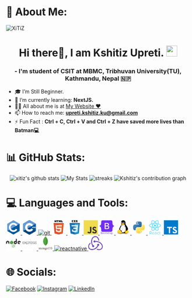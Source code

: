 # 💫 About Me:
<p align="left"> <img src="https://komarev.com/ghpvc/?username=xitizupreti&color=orange" alt="XiTiZ" /> </p>
<h1 align="center">Hi there👋, I am Kshitiz Upreti. <img src= "https://media.tenor.com/images/2adfe94e69139f3e22623b61d375a7a7/tenor.gif" width= "30" height= "30"></h1>
<h3 align="center">- I'm student of CSIT at MBMC, Tribhuvan University(TU), Kathmandu, Nepal 🇳🇵</h3>

- 🎓 I’m Still Beginner.
- 🌱 I’m currently learning: **NextJS.**
- 👨‍💻 All about me is at [ My Website ❤](http://www.kshitizupreti.com.np)
- 📫 How to reach me: **upreti.kshitiz.ku@gmail.com**
- ⚡ Fun Fact : **Ctrl + C, Ctrl + V and Ctrl + Z have saved more lives than Batman💻**


# 📊 GitHub Stats:

<p align="center">
   <img align="center" src="https://github-readme-stats.vercel.app/api/top-langs/?username=xitizupreti&layout=compact&langs_count=8&theme=dark" alt="xitiz's github stats" />
  <img align="center" src="http://github-profile-summary-cards.vercel.app/api/cards/stats?username=xitizupreti&theme=github_dark" alt="My Stats" /> 
  <img align="center" src="https://github-readme-streak-stats.herokuapp.com/?user=xitizupreti&&theme=github_dark" alt="streaks" />
  <img align="center" src="https://github-readme-activity-graph.vercel.app/graph?username=xitizupreti&custom_title=Kshitiz-cd's%20Contribution%20Graph&bg_color=222&color=ddd&line=fff&point=eee&area=true&hide_border=true" alt="Kshitiz's contribution graph" /> 
</p>

# 💻 Languages and Tools:

<p>  
    <a href="https://www.cprogramming.com/" target="_blank"> 
        <img src="https://raw.githubusercontent.com/devicons/devicon/master/icons/c/c-original.svg" alt="c" width="40" height="40"/> 
    </a> 
    <a href="https://www.w3schools.com/cpp/" target="_blank">
        <img src="https://raw.githubusercontent.com/devicons/devicon/master/icons/cplusplus/cplusplus-original.svg" alt="cplusplus" width="40" height="40"/> 
    </a>  
    <a href="https://git-scm.com/" target="_blank">
        <img src="https://www.vectorlogo.zone/logos/git-scm/git-scm-icon.svg" alt="git" width="40" height="40"/>
    </a>
    <a href="https://www.w3.org/html/" target="_blank">
        <img src="https://raw.githubusercontent.com/devicons/devicon/master/icons/html5/html5-original-wordmark.svg" alt="html5" width="40" height="40"/>
    </a> 
    <a href="https://www.w3schools.com/css/" target="_blank">
        <img src="https://raw.githubusercontent.com/devicons/devicon/master/icons/css3/css3-original-wordmark.svg" alt="css3" width="40" height="40"/>
    </a>
    <a href="https://developer.mozilla.org/en-US/docs/Web/JavaScript" target="_blank"> 
        <img src="https://raw.githubusercontent.com/devicons/devicon/master/icons/javascript/javascript-original.svg" alt="javascript" width="40" height="40"/> 
    </a>
  <a href="https://getbootstrap.com" target="_blank">
    <img src="https://raw.githubusercontent.com/devicons/devicon/master/icons/bootstrap/bootstrap-plain-wordmark.svg" alt="bootstrap" width="40" height="40"/> </a>
   <a href="https://www.linux.org/" target="_blank"> <img src="https://raw.githubusercontent.com/devicons/devicon/master/icons/linux/linux-original.svg" alt="linux" width="40" height="40"/> </a>
    <a href="https://www.python.org" target="_blank"> 
        <img src="https://raw.githubusercontent.com/devicons/devicon/master/icons/python/python-original.svg" alt="python" width="40" height="40"/> 
    </a>
    <a href="https://reactjs.org/" target="_blank"> 
        <img src="https://raw.githubusercontent.com/devicons/devicon/master/icons/react/react-original-wordmark.svg" alt="react" width="40" height="40"/> 
    </a>
  <a href="https://www.typescriptlang.org/" target="_blank">
    <img src="https://raw.githubusercontent.com/devicons/devicon/master/icons/typescript/typescript-original.svg" alt="typescript" width="40" height="40"/> </a>
   <a href="https://nodejs.org" target="_blank"> 
        <img src="https://raw.githubusercontent.com/devicons/devicon/master/icons/nodejs/nodejs-original-wordmark.svg" alt="nodejs" width="40" height="40"/> 
    </a>
  <a href="https://expressjs.com" target="_blank">
    <img src="https://raw.githubusercontent.com/devicons/devicon/master/icons/express/express-original-wordmark.svg" alt="express" width="40" height="40"/>
  </a>
 <a href="https://www.mongodb.com/" target="_blank">
   <img src="https://raw.githubusercontent.com/devicons/devicon/master/icons/mongodb/mongodb-original-wordmark.svg" alt="mongodb" width="40" height="40"/>
  </a>
  <a href="https://reactnative.dev/" target="_blank">
    <img src="https://reactnative.dev/img/header_logo.svg" alt="reactnative" width="40" height="40"/> </a> <a href="https://redux.js.org" target="_blank">
  <img src="https://raw.githubusercontent.com/devicons/devicon/master/icons/redux/redux-original.svg" alt="redux" width="40" height="40"/>
  </a>
</p>

# 🌐 Socials:
  
  [![Facebook](https://img.shields.io/badge/Facebook-%231877F2.svg?logo=Facebook&logoColor=white)](https://facebook.com/xitizupreti)
  [![Instagram](https://img.shields.io/badge/Instagram-%23E4405F.svg?logo=Instagram&logoColor=white)](https://instagram.com/kshitizupreti)
  [![LinkedIn](https://img.shields.io/badge/LinkedIn-%230077B5.svg?logo=linkedin&logoColor=white)](https://linkedin.com/in/kshitizupreti)
<!-- [![ko-fi](https://ko-fi.com/img/githubbutton_sm.svg)](https://ko-fi.com/D1D27A828) -->
